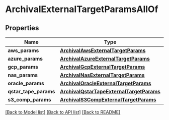 # ArchivalExternalTargetParamsAllOf


## Properties
Name | Type | Description | Notes
------------ | ------------- | ------------- | -------------
**aws_params** | [**ArchivalAwsExternalTargetParams**](ArchivalAwsExternalTargetParams.md) |  | [optional] 
**azure_params** | [**ArchivalAzureExternalTargetParams**](ArchivalAzureExternalTargetParams.md) |  | [optional] 
**gcp_params** | [**ArchivalGcpExternalTargetParams**](ArchivalGcpExternalTargetParams.md) |  | [optional] 
**nas_params** | [**ArchivalNasExternalTargetParams**](ArchivalNasExternalTargetParams.md) |  | [optional] 
**oracle_params** | [**ArchivalOracleExternalTargetParams**](ArchivalOracleExternalTargetParams.md) |  | [optional] 
**qstar_tape_params** | [**ArchivalQstarTapeExternalTargetParams**](ArchivalQstarTapeExternalTargetParams.md) |  | [optional] 
**s3_comp_params** | [**ArchivalS3CompExternalTargetParams**](ArchivalS3CompExternalTargetParams.md) |  | [optional] 

[[Back to Model list]](../README.md#documentation-for-models) [[Back to API list]](../README.md#documentation-for-api-endpoints) [[Back to README]](../README.md)


